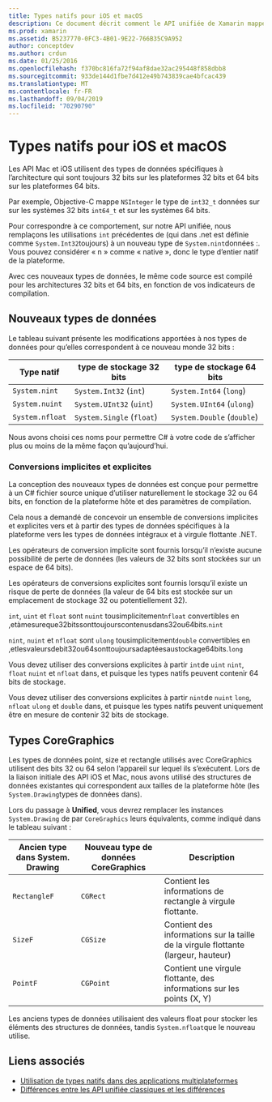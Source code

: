 ```yaml
---
title: Types natifs pour iOS et macOS
description: Ce document décrit comment le API unifiée de Xamarin mappe les types .NET aux types natifs 32 bits et 64 bits, selon les besoins en fonction de l’architecture cible de la compilation.
ms.prod: xamarin
ms.assetid: B5237770-0FC3-4B01-9E22-766B35C9A952
author: conceptdev
ms.author: crdun
ms.date: 01/25/2016
ms.openlocfilehash: f370bc816fa72f94af8dae32ac295448f858dbb8
ms.sourcegitcommit: 933de144d1fbe7d412e49b743839cae4bfcac439
ms.translationtype: MT
ms.contentlocale: fr-FR
ms.lasthandoff: 09/04/2019
ms.locfileid: "70290790"
---
```

# <a name="native-types-for-ios-and-macos"></a>Types natifs pour iOS et macOS

Les API Mac et iOS utilisent des types de données spécifiques à l’architecture qui sont toujours 32 bits sur les plateformes 32 bits et 64 bits sur les plateformes 64 bits.

Par exemple, Objective-C mappe `NSInteger` le type de `int32_t` données sur sur les systèmes 32 bits `int64_t` et sur les systèmes 64 bits.

Pour correspondre à ce comportement, sur notre API unifiée, nous remplaçons les utilisations `int` précédentes de (qui dans .net est définie comme `System.Int32`toujours) à un nouveau type de `System.nint`données :. Vous pouvez considérer « n » comme « native », donc le type d’entier natif de la plateforme.

Avec ces nouveaux types de données, le même code source est compilé pour les architectures 32 bits et 64 bits, en fonction de vos indicateurs de compilation.

## <a name="new-data-types"></a>Nouveaux types de données

Le tableau suivant présente les modifications apportées à nos types de données pour qu’elles correspondent à ce nouveau monde 32 bits :

|Type natif|type de stockage 32 bits|type de stockage 64 bits|
|--- |--- |--- |
|`System.nint`|`System.Int32` (`int`)|`System.Int64` (`long`)|
|`System.nuint`|`System.UInt32` (`uint`)|`System.UInt64` (`ulong`)|
|`System.nfloat`|`System.Single` (`float`)|`System.Double` (`double`)|

Nous avons choisi ces noms pour permettre C# à votre code de s’afficher plus ou moins de la même façon qu’aujourd’hui.

### <a name="implicit-and-explicit-conversions"></a>Conversions implicites et explicites

La conception des nouveaux types de données est conçue pour permettre à un C# fichier source unique d’utiliser naturellement le stockage 32 ou 64 bits, en fonction de la plateforme hôte et des paramètres de compilation.

Cela nous a demandé de concevoir un ensemble de conversions implicites et explicites vers et à partir des types de données spécifiques à la plateforme vers les types de données intégraux et à virgule flottante .NET.

Les opérateurs de conversion implicite sont fournis lorsqu’il n’existe aucune possibilité de perte de données (les valeurs de 32 bits sont stockées sur un espace de 64 bits).

Les opérateurs de conversions explicites sont fournis lorsqu’il existe un risque de perte de données (la valeur de 64 bits est stockée sur un emplacement de stockage 32 ou potentiellement 32).

`int`, `uint` et `float` sont `nuint` tousimplicitement`nfloat` convertibles en ,etàmesureque32bitssonttoujourscontenusdans32ou64bits.`nint`

`nint`, `nuint` et `nfloat` sont `ulong` tousimplicitement`double` convertibles en ,etlesvaleursdebit32ou64sonttoujoursadaptéesaustockage64bits.`long`

Vous devez utiliser des conversions explicites à partir `int`de `uint` `nint`, `float` `nuint` et `nfloat` dans, et puisque les types natifs peuvent contenir 64 bits de stockage.

Vous devez utiliser des conversions explicites à partir `nint`de `nuint` `long`, `nfloat` `ulong` et `double` dans, et puisque les types natifs peuvent uniquement être en mesure de contenir 32 bits de stockage.

## <a name="coregraphics-types"></a>Types CoreGraphics

Les types de données point, size et rectangle utilisés avec CoreGraphics utilisent des bits 32 ou 64 selon l’appareil sur lequel ils s’exécutent.  Lors de la liaison initiale des API iOS et Mac, nous avons utilisé des structures de données existantes qui correspondent aux tailles de la plateforme hôte (les `System.Drawing`types de données dans).

Lors du passage à **Unified**, vous devrez remplacer les instances `System.Drawing` de par `CoreGraphics` leurs équivalents, comme indiqué dans le tableau suivant :

|Ancien type dans System. Drawing|Nouveau type de données CoreGraphics|Description|
|--- |--- |--- |
|`RectangleF`|`CGRect`|Contient les informations de rectangle à virgule flottante.|
|`SizeF`|`CGSize`|Contient des informations sur la taille de la virgule flottante (largeur, hauteur)|
|`PointF`|`CGPoint`|Contient une virgule flottante, des informations sur les points (X, Y)|

Les anciens types de données utilisaient des valeurs float pour stocker les éléments des structures de données, tandis `System.nfloat`que le nouveau utilise.

## <a name="related-links"></a>Liens associés

- [Utilisation de types natifs dans des applications multiplateformes](~/cross-platform/macios/native-types-cross-platform.md)
- [Différences entre les API unifiée classiques et les différences](https://github.com/xamarin/release-notes-archive/blob/master/release-notes/ios/api_changes/classic-vs-unified-8.6.0/index.md)
